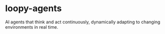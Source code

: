 # loopy-agents
AI agents that think and act continuously, dynamically adapting to changing environments in real time.

